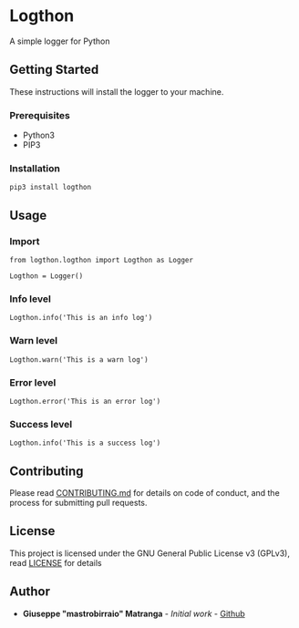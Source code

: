 # Logthon

A simple logger for Python

## Getting Started

These instructions will install the logger to your machine.

### Prerequisites

* Python3
* PIP3

### Installation

```
pip3 install logthon
```

## Usage

### Import

```
from logthon.logthon import Logthon as Logger

Logthon = Logger()
```

### Info level

```
Logthon.info('This is an info log')
```

### Warn level

```
Logthon.warn('This is a warn log')
```

### Error level

```
Logthon.error('This is an error log')
```

### Success level

```
Logthon.info('This is a success log')
```

## Contributing

Please read [CONTRIBUTING.md](CONTRIBUTING.md) for details on code of conduct, and the process for submitting pull requests.

## License

This project is licensed under the GNU General Public License v3 (GPLv3), read [LICENSE](LICENSE) for details 

## Author

* **Giuseppe "mastrobirraio" Matranga** - *Initial work* - [Github](https://github.com/mastrobirraio)
